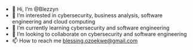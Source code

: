 - 👋 Hi, I’m @Blezzyn
- 👀 I’m interested in cybersecurity, business analysis, software engineering and cloud computing 
- 🌱 I’m currently learning cybersecurity and software engineering 
- 💞️ I’m looking to collaborate on cybersecurity and software engineering 
- 📫 How to reach me blessing.ozoekwe@gmail.com

<!---
Blezzyn/Blezzyn is a ✨ special ✨ repository because its `README.md` (this file) appears on your GitHub profile.
You can click the Preview link to take a look at your changes.
--->
